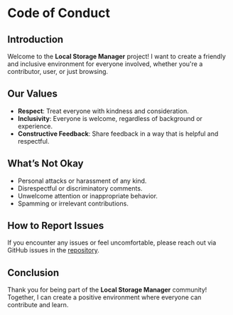 # Code of Conduct

## Introduction

Welcome to the **Local Storage Manager** project! I want to create a friendly and inclusive environment for everyone involved, whether you're a contributor, user, or just browsing.

## Our Values

- **Respect**: Treat everyone with kindness and consideration.
- **Inclusivity**: Everyone is welcome, regardless of background or experience.
- **Constructive Feedback**: Share feedback in a way that is helpful and respectful.

## What’s Not Okay

- Personal attacks or harassment of any kind.
- Disrespectful or discriminatory comments.
- Unwelcome attention or inappropriate behavior.
- Spamming or irrelevant contributions.

## How to Report Issues

If you encounter any issues or feel uncomfortable, please reach out via GitHub issues in the [repository](https://github.com/genGit963/Local_Storage_Manager/issues).

## Conclusion

Thank you for being part of the **Local Storage Manager** community! Together, I can create a positive environment where everyone can contribute and learn.
